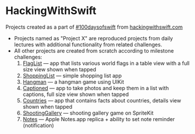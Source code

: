 # HackingWithSwift
Projects created as a part of [#100daysofswift](https://www.hackingwithswift.com/100) from [hackingwithswift.com](https://www.hackingwithswift.com)

* Projects named as "Project X" are reproduced projects from daily lectures with additional functionality from related challenges.
* All other projects are created from scratch according to milestone challenges:
  1. [FlagList](https://www.hackingwithswift.com/guide/ios-classic/2/3/challenge) — app that lists various world flags in a table view with a full size view shown when tapped
  1. [ShoppingList](https://www.hackingwithswift.com/guide/ios-classic/3/3/challenge) — simple shopping list app
  1. [Hangman](https://www.hackingwithswift.com/guide/ios-classic/4/3/challenge) — a hangman game using UIKit
  1. [Captioned](https://www.hackingwithswift.com/guide/ios-classic/5/3/challenge) — app to take photos and keep them in a list with captions, full size view shown when tapped
  1. [Countries](https://www.hackingwithswift.com/guide/6/3/challenge) — app that contains facts about countries, details view shown when tapped
  1. [ShootingGallery](https://www.hackingwithswift.com/guide/7/3/challenge) — shooting gallery game on SpriteKit
  1. [Notes](https://www.hackingwithswift.com/guide/8/3/challenge) — Apple Notes.app replica + ability to set note reminder (notification)
